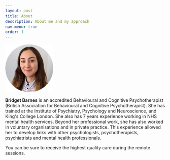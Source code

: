 ```yaml
---
layout: post
title: About
description: About me and my approach
nav-menu: true
order: 1
---
```


<!--<img src="assets/images/avatar.png" width="30%" style="display: block; margin-left: auto; margin-right: auto; width: 30%"/> -->
<img src="assets/images/avatar.png" width="30%" />


<b>Bridget Barnes</b> is an accredited Behavioural and Cognitive Psychotherapist (British Association for Behavioural and Cognitive Psychotherapist). She has trained at the Institute of Psychiatry, Psychology and Neuroscience, and King's College London. She also has 7 years experience working in NHS mental health services. Beyond her professional work, she has also worked in voluntary organisations and in private practice. This experience allowed her to develop links with other psychologists, psychotherapists, psychiatrists and mental health professionals.

You can be sure to receive the highest quality care during the remote sessions. 
